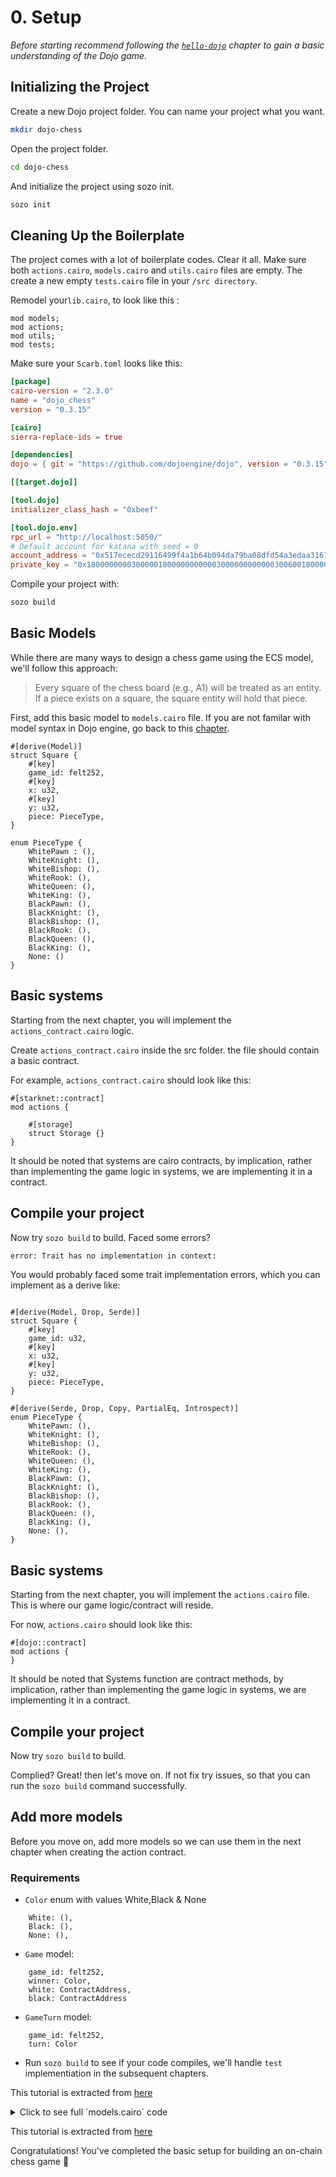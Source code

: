 # 0. Setup

_Before starting recommend following the [`hello-dojo`](../../cairo/hello-dojo.md) chapter to gain a basic understanding of the Dojo game._

## Initializing the Project

Create a new Dojo project folder. You can name your project what you want.

```sh
mkdir dojo-chess
```

Open the project folder.

```sh
cd dojo-chess
```

And initialize the project using sozo init.

```sh
sozo init
```

## Cleaning Up the Boilerplate

The project comes with a lot of boilerplate codes. Clear it all. Make sure both `actions.cairo`, `models.cairo` and `utils.cairo` files are empty. The create a new empty `tests.cairo` file in your `/src directory`.

Remodel your`lib.cairo`, to look like this :

```rust,ignore
mod models;
mod actions;
mod utils;
mod tests;
```

Make sure your `Scarb.toml` looks like this:

```toml
[package]
cairo-version = "2.3.0"
name = "dojo_chess"
version = "0.3.15"

[cairo]
sierra-replace-ids = true

[dependencies]
dojo = { git = "https://github.com/dojoengine/dojo", version = "0.3.15" }

[[target.dojo]]

[tool.dojo]
initializer_class_hash = "0xbeef"

[tool.dojo.env]
rpc_url = "http://localhost:5050/"
# Default account for katana with seed = 0
account_address = "0x517ececd29116499f4a1b64b094da79ba08dfd54a3edaa316134c41f8160973"
private_key = "0x1800000000300000180000000000030000000000003006001800006600"

```

Compile your project with:

```sh
sozo build
```

## Basic Models

While there are many ways to design a chess game using the ECS model, we'll follow this approach:

> Every square of the chess board (e.g., A1) will be treated as an entity. If a piece exists on a square, the square entity will hold that piece.

First, add this basic model to `models.cairo` file. If you are not familar with model syntax in Dojo engine, go back to this [chapter](../../cairo/models.md).

```rust,ignore
#[derive(Model)]
struct Square {
    #[key]
    game_id: felt252,
    #[key]
    x: u32,
    #[key]
    y: u32,
    piece: PieceType,
}

enum PieceType {
    WhitePawn : (),
    WhiteKnight: (),
    WhiteBishop: (),
    WhiteRook: (),
    WhiteQueen: (),
    WhiteKing: (),
    BlackPawn: (),
    BlackKnight: (),
    BlackBishop: (),
    BlackRook: (),
    BlackQueen: (),
    BlackKing: (),
    None: ()
}
```

## Basic systems

Starting from the next chapter, you will implement the `actions_contract.cairo` logic.

Create `actions_contract.cairo` inside the src folder. the file should contain a basic contract.

For example, `actions_contract.cairo` should look like this:

```rust,ignore
#[starknet::contract]
mod actions {

    #[storage]
    struct Storage {}
}
```

It should be noted that systems are cairo contracts, by implication, rather than implementing the game logic in systems, we are implementing it in a contract.

## Compile your project

Now try `sozo build` to build. Faced some errors?

```sh
error: Trait has no implementation in context:
```

You would probably faced some trait implementation errors, which you can implement as a derive like:

```rust,ignore

#[derive(Model, Drop, Serde)]
struct Square {
    #[key]
    game_id: u32,
    #[key]
    x: u32,
    #[key]
    y: u32,
    piece: PieceType,
}

#[derive(Serde, Drop, Copy, PartialEq, Introspect)]
enum PieceType {
    WhitePawn: (),
    WhiteKnight: (),
    WhiteBishop: (),
    WhiteRook: (),
    WhiteQueen: (),
    WhiteKing: (),
    BlackPawn: (),
    BlackKnight: (),
    BlackBishop: (),
    BlackRook: (),
    BlackQueen: (),
    BlackKing: (),
    None: (),
}
```

## Basic systems

Starting from the next chapter, you will implement the `actions.cairo` file. This is where our game logic/contract will reside.

For now, `actions.cairo` should look like this:

```rust,ignore
#[dojo::contract]
mod actions {
}
```

It should be noted that Systems function are contract methods, by implication, rather than implementing the game logic in systems, we are implementing it in a contract.

## Compile your project

Now try `sozo build` to build.

Complied? Great! then let's move on. If not fix try issues, so that you can run the `sozo build` command successfully.

## Add more models

Before you move on, add more models so we can use them in the next chapter when creating the action contract.

### Requirements

- `Color` enum with values White,Black & None

```rust,ignore
    White: (),
    Black: (),
    None: (),
```

- `Game` model:

```rust,ignore
    game_id: felt252,
    winner: Color,
    white: ContractAddress,
    black: ContractAddress
```

- `GameTurn` model:

```rust,ignore
    game_id: felt252,
    turn: Color
```

- Run `sozo build` to see if your code compiles, we'll handle `test` implementiation in the subsequent chapters.

This tutorial is extracted from [here](https://github.com/Akinbola247/chess-dojo/tree/tutorialv3)

<details>
<summary>Click to see full `models.cairo` code</summary>

```rust,ignore
use starknet::ContractAddress;

#[derive(Model, Drop, Serde)]
struct Square {
    #[key]
    game_id: u32,
    #[key]
    x: u32,
    #[key]
    y: u32,
    piece: PieceType,
}

#[derive(Serde, Drop, Copy, PartialEq, Introspect)]
enum PieceType {
    WhitePawn: (),
    WhiteKnight: (),
    WhiteBishop: (),
    WhiteRook: (),
    WhiteQueen: (),
    WhiteKing: (),
    BlackPawn: (),
    BlackKnight: (),
    BlackBishop: (),
    BlackRook: (),
    BlackQueen: (),
    BlackKing: (),
    None: (),
}

#[derive(Serde, Drop, Copy, PartialEq, Introspect)]
enum Color {
    White: (),
    Black: (),
    None: (),
}

#[derive(Model, Drop, Serde)]
struct Game {
    #[key]
    game_id: u32,
    winner: Color,
    white: ContractAddress,
    black: ContractAddress
}

#[derive(Model, Drop, Serde)]
struct GameTurn {
    #[key]
    game_id: u32,
    turn: Color
}
```

</details>

This tutorial is extracted from [here](https://github.com/dojoengine/origami/tree/main/dojo-chess)

Congratulations! You've completed the basic setup for building an on-chain chess game 🎉
